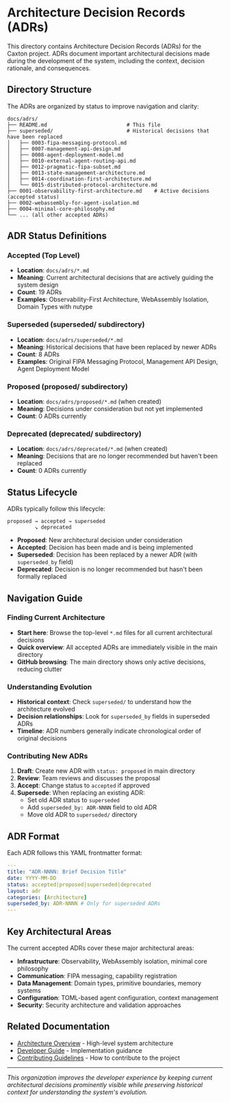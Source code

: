 # Architecture Decision Records (ADRs)

This directory contains Architecture Decision Records (ADRs) for the Caxton
project. ADRs document important architectural decisions made during the
development of the system, including the context, decision rationale, and
consequences.

## Directory Structure

The ADRs are organized by status to improve navigation and clarity:

```text
docs/adrs/
├── README.md                          # This file
├── superseded/                        # Historical decisions that have been replaced
│   ├── 0003-fipa-messaging-protocol.md
│   ├── 0007-management-api-design.md
│   ├── 0008-agent-deployment-model.md
│   ├── 0010-external-agent-routing-api.md
│   ├── 0012-pragmatic-fipa-subset.md
│   ├── 0013-state-management-architecture.md
│   ├── 0014-coordination-first-architecture.md
│   └── 0015-distributed-protocol-architecture.md
├── 0001-observability-first-architecture.md    # Active decisions (accepted status)
├── 0002-webassembly-for-agent-isolation.md
├── 0004-minimal-core-philosophy.md
└── ... (all other accepted ADRs)
```

## ADR Status Definitions

### **Accepted** (Top Level)

- **Location**: `docs/adrs/*.md`
- **Meaning**: Current architectural decisions that are actively guiding the
  system design
- **Count**: 19 ADRs
- **Examples**: Observability-First Architecture, WebAssembly Isolation,
  Domain Types with nutype

### **Superseded** (superseded/ subdirectory)

- **Location**: `docs/adrs/superseded/*.md`
- **Meaning**: Historical decisions that have been replaced by newer ADRs
- **Count**: 8 ADRs
- **Examples**: Original FIPA Messaging Protocol, Management API Design,
  Agent Deployment Model

### **Proposed** (proposed/ subdirectory)

- **Location**: `docs/adrs/proposed/*.md` (when created)
- **Meaning**: Decisions under consideration but not yet implemented
- **Count**: 0 ADRs currently

### **Deprecated** (deprecated/ subdirectory)

- **Location**: `docs/adrs/deprecated/*.md` (when created)
- **Meaning**: Decisions that are no longer recommended but haven't been replaced
- **Count**: 0 ADRs currently

## Status Lifecycle

ADRs typically follow this lifecycle:

```text
proposed → accepted → superseded
         ↘ deprecated
```

- **Proposed**: New architectural decision under consideration
- **Accepted**: Decision has been made and is being implemented
- **Superseded**: Decision has been replaced by a newer ADR (with
  `superseded_by` field)
- **Deprecated**: Decision is no longer recommended but hasn't been formally replaced

## Navigation Guide

### Finding Current Architecture

- **Start here**: Browse the top-level `*.md` files for all current
  architectural decisions
- **Quick overview**: All accepted ADRs are immediately visible in the main directory
- **GitHub browsing**: The main directory shows only active decisions, reducing clutter

### Understanding Evolution

- **Historical context**: Check `superseded/` to understand how the
  architecture evolved
- **Decision relationships**: Look for `superseded_by` fields in superseded ADRs
- **Timeline**: ADR numbers generally indicate chronological order of original decisions

### Contributing New ADRs

1. **Draft**: Create new ADR with `status: proposed` in main directory
2. **Review**: Team reviews and discusses the proposal
3. **Accept**: Change status to `accepted` if approved
4. **Supersede**: When replacing an existing ADR:
   - Set old ADR status to `superseded`
   - Add `superseded_by: ADR-NNNN` field to old ADR
   - Move old ADR to `superseded/` directory

## ADR Format

Each ADR follows this YAML frontmatter format:

```yaml
---
title: "ADR-NNNN: Brief Decision Title"
date: YYYY-MM-DD
status: accepted|proposed|superseded|deprecated
layout: adr
categories: [Architecture]
superseded_by: ADR-NNNN # Only for superseded ADRs
---
```

## Key Architectural Areas

The current accepted ADRs cover these major architectural areas:

- **Infrastructure**: Observability, WebAssembly isolation, minimal core philosophy
- **Communication**: FIPA messaging, capability registration
- **Data Management**: Domain types, primitive boundaries, memory systems
- **Configuration**: TOML-based agent configuration, context management
- **Security**: Security architecture and validation approaches

## Related Documentation

- [Architecture Overview](../architecture/README.md) - High-level system architecture
- [Developer Guide](../developer/README.md) - Implementation guidance
- [Contributing Guidelines](../../CONTRIBUTING.md) - How to contribute to the project

---

_This organization improves the developer experience by keeping current
architectural decisions prominently visible while preserving historical
context for understanding the system's evolution._
